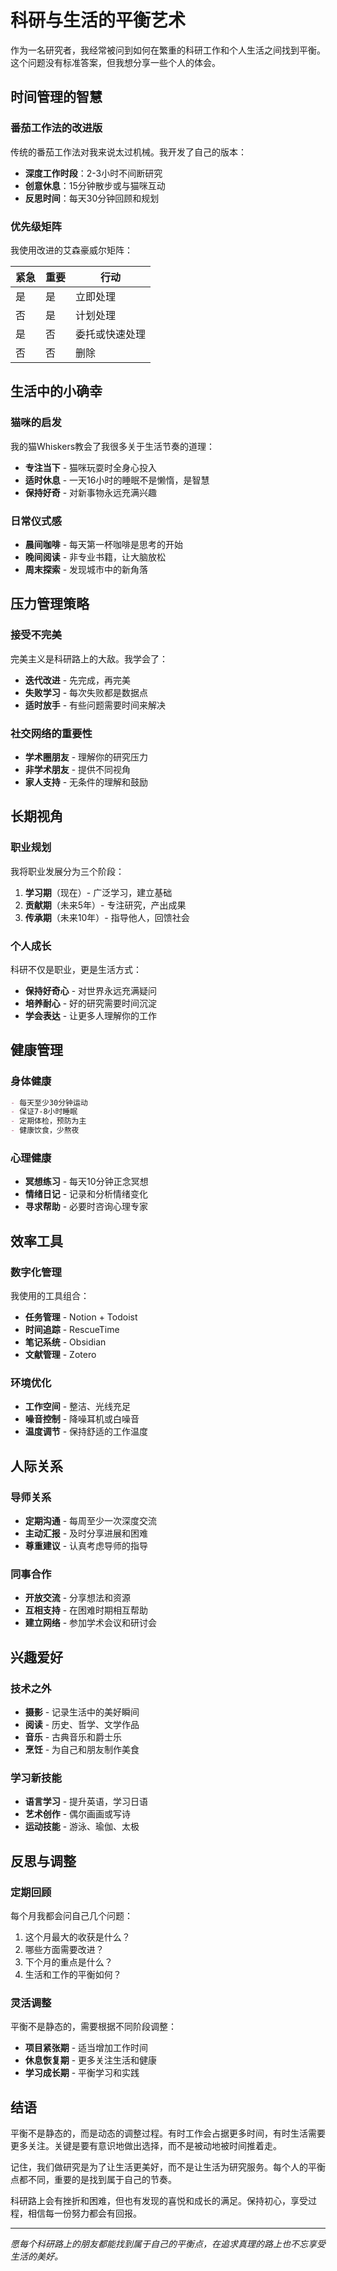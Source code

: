 # 科研与生活的平衡艺术

作为一名研究者，我经常被问到如何在繁重的科研工作和个人生活之间找到平衡。这个问题没有标准答案，但我想分享一些个人的体会。

## 时间管理的智慧

### 番茄工作法的改进版

传统的番茄工作法对我来说太过机械。我开发了自己的版本：

- **深度工作时段**：2-3小时不间断研究
- **创意休息**：15分钟散步或与猫咪互动
- **反思时间**：每天30分钟回顾和规划

### 优先级矩阵

我使用改进的艾森豪威尔矩阵：

| 紧急 | 重要 | 行动 |
|------|------|------|
| 是 | 是 | 立即处理 |
| 否 | 是 | 计划处理 |
| 是 | 否 | 委托或快速处理 |
| 否 | 否 | 删除 |

## 生活中的小确幸

### 猫咪的启发

我的猫Whiskers教会了我很多关于生活节奏的道理：

- **专注当下** - 猫咪玩耍时全身心投入
- **适时休息** - 一天16小时的睡眠不是懒惰，是智慧
- **保持好奇** - 对新事物永远充满兴趣

### 日常仪式感

- **晨间咖啡** - 每天第一杯咖啡是思考的开始
- **晚间阅读** - 非专业书籍，让大脑放松
- **周末探索** - 发现城市中的新角落

## 压力管理策略

### 接受不完美

完美主义是科研路上的大敌。我学会了：

- **迭代改进** - 先完成，再完美
- **失败学习** - 每次失败都是数据点
- **适时放手** - 有些问题需要时间来解决

### 社交网络的重要性

- **学术圈朋友** - 理解你的研究压力
- **非学术朋友** - 提供不同视角
- **家人支持** - 无条件的理解和鼓励

## 长期视角

### 职业规划

我将职业发展分为三个阶段：

1. **学习期**（现在）- 广泛学习，建立基础
2. **贡献期**（未来5年）- 专注研究，产出成果
3. **传承期**（未来10年）- 指导他人，回馈社会

### 个人成长

科研不仅是职业，更是生活方式：

- **保持好奇心** - 对世界永远充满疑问
- **培养耐心** - 好的研究需要时间沉淀
- **学会表达** - 让更多人理解你的工作

## 健康管理

### 身体健康

```markdown
- 每天至少30分钟运动
- 保证7-8小时睡眠
- 定期体检，预防为主
- 健康饮食，少熬夜
```

### 心理健康

- **冥想练习** - 每天10分钟正念冥想
- **情绪日记** - 记录和分析情绪变化
- **寻求帮助** - 必要时咨询心理专家

## 效率工具

### 数字化管理

我使用的工具组合：

- **任务管理** - Notion + Todoist
- **时间追踪** - RescueTime
- **笔记系统** - Obsidian
- **文献管理** - Zotero

### 环境优化

- **工作空间** - 整洁、光线充足
- **噪音控制** - 降噪耳机或白噪音
- **温度调节** - 保持舒适的工作温度

## 人际关系

### 导师关系

- **定期沟通** - 每周至少一次深度交流
- **主动汇报** - 及时分享进展和困难
- **尊重建议** - 认真考虑导师的指导

### 同事合作

- **开放交流** - 分享想法和资源
- **互相支持** - 在困难时期相互帮助
- **建立网络** - 参加学术会议和研讨会

## 兴趣爱好

### 技术之外

- **摄影** - 记录生活中的美好瞬间
- **阅读** - 历史、哲学、文学作品
- **音乐** - 古典音乐和爵士乐
- **烹饪** - 为自己和朋友制作美食

### 学习新技能

- **语言学习** - 提升英语，学习日语
- **艺术创作** - 偶尔画画或写诗
- **运动技能** - 游泳、瑜伽、太极

## 反思与调整

### 定期回顾

每个月我都会问自己几个问题：

1. 这个月最大的收获是什么？
2. 哪些方面需要改进？
3. 下个月的重点是什么？
4. 生活和工作的平衡如何？

### 灵活调整

平衡不是静态的，需要根据不同阶段调整：

- **项目紧张期** - 适当增加工作时间
- **休息恢复期** - 更多关注生活和健康
- **学习成长期** - 平衡学习和实践

## 结语

平衡不是静态的，而是动态的调整过程。有时工作会占据更多时间，有时生活需要更多关注。关键是要有意识地做出选择，而不是被动地被时间推着走。

记住，我们做研究是为了让生活更美好，而不是让生活为研究服务。每个人的平衡点都不同，重要的是找到属于自己的节奏。

科研路上会有挫折和困难，但也有发现的喜悦和成长的满足。保持初心，享受过程，相信每一份努力都会有回报。

---

*愿每个科研路上的朋友都能找到属于自己的平衡点，在追求真理的路上也不忘享受生活的美好。*